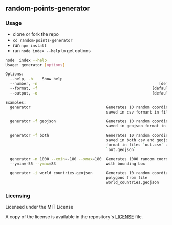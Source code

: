 ## random-points-generator

### Usage

- clone or fork the repo
- `cd random-points-generator`
- run `npm install`
- run `node index --help` to get options

```bash
node  index --help
Usage: generator [options]

Options:
  --help, -h    Show help                                              [boolean]
  --number, -n                                                     [default: 10]
  --format, -f                                                  [default: "csv"]
  --output, -o                                                  [default: "out"]

Examples:
  generator                                 Generates 10 random coordinates,
                                            saved in csv formant in file `out`

  generator -f geojson                      Generates 10 random coordinates,
                                            saved in geojson format in file `out`

  generator -f both                         Generates 10 random coordinates,
                                            saved in both csv and geojson
                                            format in files `out.csv` and
                                            `out.geojson`

  generator -n 1000 --xmin=-180 --xmax=180  Generates 1000 random coordinates
  --ymin=-55 --ymax=83                      with bounding box

  generator -i world_countries.geojson      Generates 10 random coordiantes with
                                            polygons from file
                                            world_countries.geojson
```

### Licensing
Licensed under the MIT License

A copy of the license is available in the repository's [LICENSE](LICENSE) file.
